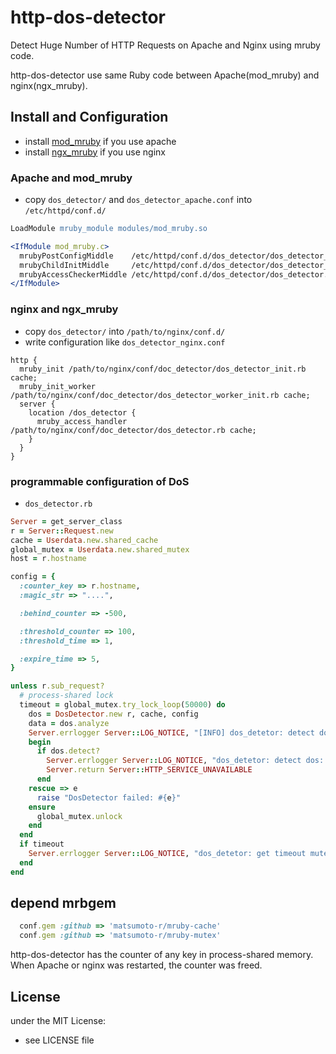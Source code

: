 # http-dos-detector

Detect Huge Number of HTTP Requests on Apache and Nginx using mruby code.

http-dos-detector use same Ruby code between Apache(mod_mruby) and nginx(ngx_mruby).

## Install and Configuration
- install [mod_mruby](https://github.com/matsumoto-r/mod_mruby) if you use apache
- install [ngx_mruby](https://github.com/matsumoto-r/ngx_mruby) if you use nginx

### Apache and mod_mruby
- copy `dos_detector/` and `dos_detector_apache.conf` into `/etc/httpd/conf.d/`
```apache
LoadModule mruby_module modules/mod_mruby.so

<IfModule mod_mruby.c>
  mrubyPostConfigMiddle    /etc/httpd/conf.d/dos_detector/dos_detector_init.rb cache
  mrubyChildInitMiddle     /etc/httpd/conf.d/dos_detector/dos_detector_worker_init.rb cache
  mrubyAccessCheckerMiddle /etc/httpd/conf.d/dos_detector/dos_detector.rb cache
</IfModule>
```

### nginx and ngx_mruby
- copy `dos_detector/` into `/path/to/nginx/conf.d/`
- write configuration like `dos_detector_nginx.conf`
```nginx
http {
  mruby_init /path/to/nginx/conf/doc_detector/dos_detector_init.rb cache;
  mruby_init_worker /path/to/nginx/conf/doc_detector/dos_detector_worker_init.rb cache;
  server {
    location /dos_detector {
      mruby_access_handler /path/to/nginx/conf/doc_detector/dos_detector.rb cache;
    }
  }
}
```
### programmable configuration of DoS
- `dos_detector.rb`
```ruby
Server = get_server_class
r = Server::Request.new
cache = Userdata.new.shared_cache
global_mutex = Userdata.new.shared_mutex
host = r.hostname

config = {
  :counter_key => r.hostname,
  :magic_str => "....",

  :behind_counter => -500,

  :threshold_counter => 100,
  :threshold_time => 1,

  :expire_time => 5,
}

unless r.sub_request?
  # process-shared lock
  timeout = global_mutex.try_lock_loop(50000) do
    dos = DosDetector.new r, cache, config
    data = dos.analyze
    Server.errlogger Server::LOG_NOTICE, "[INFO] dos_detetor: detect dos: #{data}"
    begin
      if dos.detect?
        Server.errlogger Server::LOG_NOTICE, "dos_detetor: detect dos: #{data}"
        Server.return Server::HTTP_SERVICE_UNAVAILABLE
      end
    rescue => e
      raise "DosDetector failed: #{e}"
    ensure
      global_mutex.unlock
    end
  end
  if timeout
    Server.errlogger Server::LOG_NOTICE, "dos_detetor: get timeout mutex lock, #{data}"
  end
end
```

## depend mrbgem
```ruby
  conf.gem :github => 'matsumoto-r/mruby-cache'
  conf.gem :github => 'matsumoto-r/mruby-mutex'
```

http-dos-detector has the counter of any key in process-shared memory. When Apache or nginx was restarted, the counter was freed.

## License
under the MIT License:
- see LICENSE file

